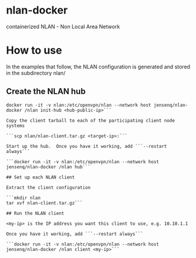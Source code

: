 # nlan-docker
containerized NLAN - Non Local Area Network

# How to use

In the examples that follow, the NLAN configuration is generated and stored in the subdirectory nlan/

## Create the NLAN hub

```mkdir nlan
docker run -it -v nlan:/etc/openvpn/nlan --network host jensenq/nlan-docker /nlan init-hub <hub-public-ip>```

Copy the client tarball to each of the participating client node systems

```scp nlan/nlan-client.tar.gz <target-ip>:```

Start up the hub.  Once you have it working, add ```--restart always```

```docker run -it -v nlan:/etc/openvpn/nlan --network host jensenq/nlan-docker /nlan hub```

## Set up each NLAN client

Extract the client configuration

```mkdir nlan
tar xvf nlan-client.tar.gz```

## Run the NLAN client

<my-ip> is the IP address you want this client to use, e.g. 10.10.1.1

Once you have it working, add ```--restart always```

```docker run -it -v nlan:/etc/openvpn/nlan --network host jensenq/nlan-docker /nlan client <my-ip>```
